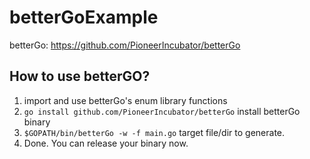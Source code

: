 # betterGoExample

betterGo: https://github.com/PioneerIncubator/betterGo

## How to use betterGO?
1. import and use betterGo's enum library functions
2. `go install github.com/PioneerIncubator/betterGo` install betterGo binary
3. `$GOPATH/bin/betterGo -w -f main.go` target file/dir to generate.
4. Done. You can release your binary now.

